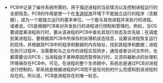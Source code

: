 - PCB中记录了操作系统所需的，用于描述进程的当前情况以及控制进程运行的全部信息。PCB的作用是使一个在[多道程序](https://baike.baidu.com/item/%E5%A4%9A%E9%81%93%E7%A8%8B%E5%BA%8F)环境下不能独立运行的程序（含数据），成为一个能独立运行的基本单位，一个能与其他进程并发执行的进程。或者说，OS是根据PCB来对并发执行的进程进行控制和管理的。例如，当OS要调度某进程执行时，要从该进程的PCB中查处其现行状态及优先级；在调度到某进程后，要根据其PCB中所保存的处理机状态信息，设置该进程恢复运行的现场，并根据其PCB中的程序和数据的内存始址，找到其程序和数据；进程在执行过程中，当需要和与之合作的进程实现同步，通信或者访问文件时，也都需要访问PCB；当进程由于某种原因而暂停执行时，又须将器断点的处理机环境保存在PCB中。可见，在进程的整个生命期中，系统总是通过PCB对进程进行控制的，即系统是根据进程的PCB而不是任何别的什么而感知到该进程的存在的。所以说，PCB是进程存在的唯一标志。